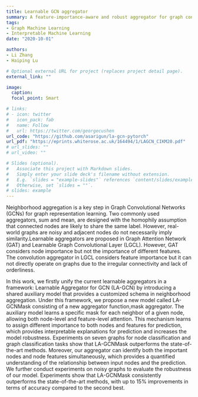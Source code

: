 ```yaml
---
title: Learnable GCN aggregator 
summary: A feature-importance-aware and robust aggregator for graph convolutional networks (GCNs)
tags:
- Graph Machine Learning
- Interpretable Machine Learning
date: "2020-10-01"

authors:
- Li Zhang
- Haiping Lu

# Optional external URL for project (replaces project detail page).
external_link: ""

image:
  caption: 
  focal_point: Smart

# links:
# - icon: twitter
#   icon_pack: fab
#   name: Follow
#   url: https://twitter.com/georgecushen
url_code: "https://github.com/asarigun/la-gcn-pytorch"
url_pdf: "https://eprints.whiterose.ac.uk/164494/1/LAGCN_CIKM20.pdf"
# url_slides: ""
# url_video: ""

# Slides (optional).
#   Associate this project with Markdown slides.
#   Simply enter your slide deck's filename without extension.
#   E.g. `slides = "example-slides"` references `content/slides/example-slides.md`.
#   Otherwise, set `slides = ""`.
# slides: example
---
```


Neighborhood aggregation is a key step in Graph Convolutional Networks (GCNs) for graph representation learning. Two commonly used aggregators, sum and mean, are designed with the homophily assumption that connected nodes are likely to share the same label. However, real-world graphs are noisy and adjacent nodes do not necessarily imply similarity.Learnable aggregators are proposed in Graph Attention Network (GAT) and Learnable Graph Convolutional Layer (LGCL). However, GAT considers node importance but not the importance of different features. The convolution aggregator in LGCL considers feature importance but it can not directly operate on graphs due to the irregular connectivity and lack of orderliness. 

In this work, we firstly unify the current learnable aggregators in a framework: Learnable Aggregator for GCN (LA-GCN) by introducing a shared auxiliary model that provides a customized schema in neighborhood aggregation. Under this framework, we propose a new model called LA-GCNMask consisting of a new aggregator function,mask aggregator. The auxiliary model learns a specific mask for each neighbor of a given node, allowing both node-level and feature-level attention. This mechanism learns to assign different importance to both nodes and features for prediction, which provides interpretable explanations for prediction and increases the model robustness. Experiments on seven graphs for node classification and graph classification tasks show that LA-GCNMask outperforms the state-of-the-art methods. Moreover, our aggregator can identify both the important nodes and node features simultaneously, which provides a quantified understanding of the relationship between input nodes and the prediction. We further conduct experiments on noisy graphs to evaluate the robustness of our model. Experiments show that LA-GCNMask consistently outperforms the state-of-the-art methods, with up to 15% improvements in terms of accuracy compared to the second best.
